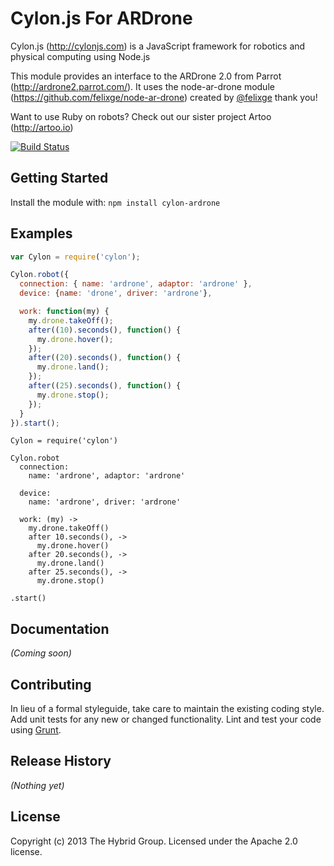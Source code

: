 # Cylon.js For ARDrone

Cylon.js (http://cylonjs.com) is a JavaScript framework for robotics and physical computing using Node.js

This module provides an interface to the ARDrone 2.0 from Parrot (http://ardrone2.parrot.com/). It uses the node-ar-drone module (https://github.com/felixge/node-ar-drone) created by [@felixge](https://github.com/felixge) thank you!

Want to use Ruby on robots? Check out our sister project Artoo (http://artoo.io)

[![Build Status](https://secure.travis-ci.org/hybridgroup/cylon-ardrone.png?branch=master)](http://travis-ci.org/hybridgroup/cylon-ardrone)

## Getting Started
Install the module with: `npm install cylon-ardrone`

## Examples

```javascript
var Cylon = require('cylon');

Cylon.robot({
  connection: { name: 'ardrone', adaptor: 'ardrone' },
  device: {name: 'drone', driver: 'ardrone'},

  work: function(my) {
    my.drone.takeOff();
    after((10).seconds(), function() { 
      my.drone.hover();
    });
    after((20).seconds(), function() { 
      my.drone.land();
    });
    after((25).seconds(), function() { 
      my.drone.stop();
    });    
  }
}).start();
```

```coffee-script
Cylon = require('cylon')

Cylon.robot
  connection:
    name: 'ardrone', adaptor: 'ardrone'

  device:
    name: 'ardrone', driver: 'ardrone'

  work: (my) ->
    my.drone.takeOff()
    after 10.seconds(), ->
      my.drone.hover()
    after 20.seconds(), ->
      my.drone.land()
    after 25.seconds(), ->
      my.drone.stop()

.start()
```

## Documentation
_(Coming soon)_

## Contributing
In lieu of a formal styleguide, take care to maintain the existing coding style. Add unit tests for any new or changed functionality. Lint and test your code using [Grunt](http://gruntjs.com/).

## Release History
_(Nothing yet)_

## License
Copyright (c) 2013 The Hybrid Group. Licensed under the Apache 2.0 license.
